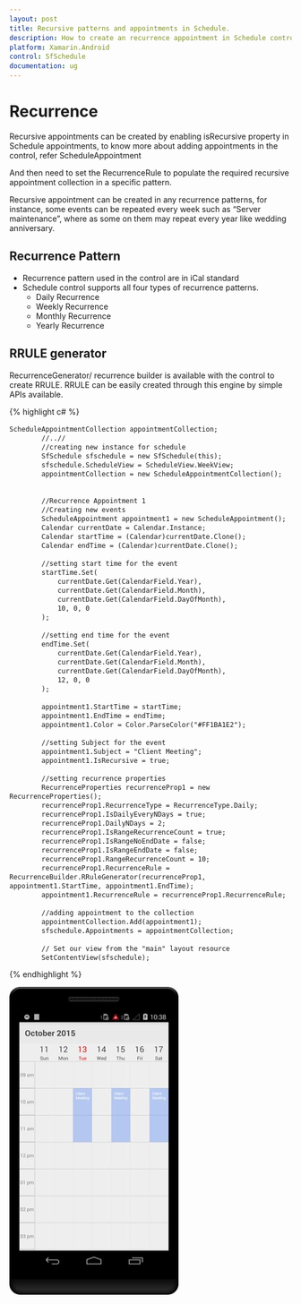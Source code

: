 ```yaml
---
layout: post
title: Recursive patterns and appointments in Schedule.
description: How to create an recurrence appointment in Schedule control.
platform: Xamarin.Android
control: SfSchedule
documentation: ug
---
```


# Recurrence

Recursive appointments can be created by enabling isRecursive property in Schedule appointments, to know more about adding appointments in the control, refer ScheduleAppointment

And then need to set the RecurrenceRule to populate the required recursive appointment collection in a specific pattern.

Recursive appointment can be created in any recurrence patterns, for instance, some events can be repeated every week such as “Server maintenance”, where as some on them may repeat every year like wedding anniversary. 

## Recurrence Pattern

* Recurrence pattern used in the control are in iCal standard 
* Schedule control supports all four types of recurrence patterns.
   * Daily Recurrence
   * Weekly Recurrence
   * Monthly Recurrence
   * Yearly Recurrence

## RRULE generator

RecurrenceGenerator/ recurrence builder is available with the control to create RRULE. RRULE can be easily created through this engine by simple APIs available.

{% highlight c# %}

    ScheduleAppointmentCollection appointmentCollection;
            //..//
            //creating new instance for schedule
            SfSchedule sfschedule = new SfSchedule(this);
            sfschedule.ScheduleView = ScheduleView.WeekView;
            appointmentCollection = new ScheduleAppointmentCollection();


            //Recurrence Appointment 1
            //Creating new events
            ScheduleAppointment appointment1 = new ScheduleAppointment();
            Calendar currentDate = Calendar.Instance;
            Calendar startTime = (Calendar)currentDate.Clone();
            Calendar endTime = (Calendar)currentDate.Clone();

            //setting start time for the event
            startTime.Set(
                currentDate.Get(CalendarField.Year),
                currentDate.Get(CalendarField.Month),
                currentDate.Get(CalendarField.DayOfMonth),
                10, 0, 0
            );

            //setting end time for the event
            endTime.Set(
                currentDate.Get(CalendarField.Year),
                currentDate.Get(CalendarField.Month),
                currentDate.Get(CalendarField.DayOfMonth),
                12, 0, 0
            );

            appointment1.StartTime = startTime;
            appointment1.EndTime = endTime;
            appointment1.Color = Color.ParseColor("#FF1BA1E2");

            //setting Subject for the event
            appointment1.Subject = "Client Meeting";
            appointment1.IsRecursive = true;

            //setting recurrence properties
            RecurrenceProperties recurrenceProp1 = new RecurrenceProperties();
            recurrenceProp1.RecurrenceType = RecurrenceType.Daily;
            recurrenceProp1.IsDailyEveryNDays = true;
            recurrenceProp1.DailyNDays = 2;
            recurrenceProp1.IsRangeRecurrenceCount = true;
            recurrenceProp1.IsRangeNoEndDate = false;
            recurrenceProp1.IsRangeEndDate = false;
            recurrenceProp1.RangeRecurrenceCount = 10;
            recurrenceProp1.RecurrenceRule = RecurrenceBuilder.RRuleGenerator(recurrenceProp1, appointment1.StartTime, appointment1.EndTime);
            appointment1.RecurrenceRule = recurrenceProp1.RecurrenceRule;

            //adding appointment to the collection  
            appointmentCollection.Add(appointment1);
            sfschedule.Appointments = appointmentCollection;

            // Set our view from the "main" layout resource
            SetContentView(sfschedule);

{% endhighlight %}

![](Recurrence_images/Recurrence_img1.jpeg)